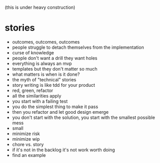 (this is under heavy construction)

# stories 

* outcomes, outcomes, outcomes
* people struggle to detach themselves from the implementation
* curse of knowledge
* people don't want a drill they want holes
* everything is always an mvp
* templates but they don't matter so much
* what matters is when is it done?
* the myth of "technical" stories
* story writing is like tdd for your product
* red, green, refactor
* all the similarities apply
* you start with a failing test
* you do the simplest thing to make it pass
* then you refactor and let good design emerge
* you don't start with the solution, you start with the smallest possible mess
* small
* minimize risk
* minimize wip
* chore vs. story
* if it's not in the backlog it's not work worth doing
* find an example 
